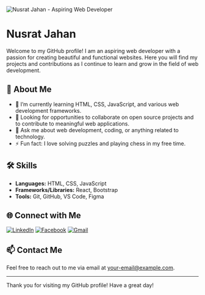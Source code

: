 ![Nusrat Jahan - Aspiring Web Developer](https://i.ibb.co/VQLWdg5/Get-started-in-Canva.png)

# Nusrat Jahan

Welcome to my GitHub profile! I am an aspiring web developer with a passion for creating beautiful and functional websites. Here you will find my projects and contributions as I continue to learn and grow in the field of web development.

## 🚀 About Me

- 🌱 I’m currently learning HTML, CSS, JavaScript, and various web development frameworks.
- 💼 Looking for opportunities to collaborate on open source projects and to contribute to meaningful web applications.
- 💬 Ask me about web development, coding, or anything related to technology.
- ⚡ Fun fact: I love solving puzzles and playing chess in my free time.

## 🛠️ Skills

- **Languages:** HTML, CSS, JavaScript
- **Frameworks/Libraries:** React, Bootstrap
- **Tools:** Git, GitHub, VS Code, Figma

## 🌐 Connect with Me

[![LinkedIn](https://img.shields.io/badge/LinkedIn-0077B5?style=for-the-badge&logo=linkedin&logoColor=white)](https://www.linkedin.com/in/nusrat-jahan-b12174307/)
[![Facebook](https://img.shields.io/badge/Facebook-1877F2?style=for-the-badge&logo=facebook&logoColor=white)](https://web.facebook.com/afrin.tisha.524934)
[![Gmail](https://img.shields.io/badge/Gmail-D14836?style=for-the-badge&logo=gmail&logoColor=white)](nusratjahan3657r@gmail.com)

## 📫 Contact Me

Feel free to reach out to me via email at [your-email@example.com](mailto:your-email@example.com).

---

Thank you for visiting my GitHub profile! Have a great day!
